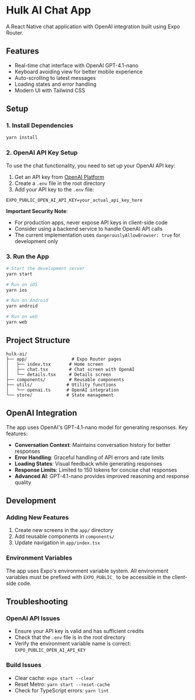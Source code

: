 # Hulk AI Chat App

A React Native chat application with OpenAI integration built using Expo Router.

## Features

- Real-time chat interface with OpenAI GPT-4.1-nano
- Keyboard avoiding view for better mobile experience
- Auto-scrolling to latest messages
- Loading states and error handling
- Modern UI with Tailwind CSS

## Setup

### 1. Install Dependencies

```bash
yarn install
```

### 2. OpenAI API Key Setup

To use the chat functionality, you need to set up your OpenAI API key:

1. Get an API key from [OpenAI Platform](https://platform.openai.com/api-keys)
2. Create a `.env` file in the root directory
3. Add your API key to the `.env` file:

```
EXPO_PUBLIC_OPEN_AI_API_KEY=your_actual_api_key_here
```

**Important Security Note**:

- For production apps, never expose API keys in client-side code
- Consider using a backend service to handle OpenAI API calls
- The current implementation uses `dangerouslyAllowBrowser: true` for development only

### 3. Run the App

```bash
# Start the development server
yarn start

# Run on iOS
yarn ios

# Run on Android
yarn android

# Run on web
yarn web
```

## Project Structure

```
hulk-ai/
├── app/                 # Expo Router pages
│   ├── index.tsx       # Home screen
│   ├── chat.tsx        # Chat screen with OpenAI
│   └── details.tsx     # Details screen
├── components/         # Reusable components
├── utils/             # Utility functions
│   └── openai.ts      # OpenAI integration
└── store/             # State management
```

## OpenAI Integration

The app uses OpenAI's GPT-4.1-nano model for generating responses. Key features:

- **Conversation Context**: Maintains conversation history for better responses
- **Error Handling**: Graceful handling of API errors and rate limits
- **Loading States**: Visual feedback while generating responses
- **Response Limits**: Limited to 150 tokens for concise chat responses
- **Advanced AI**: GPT-4.1-nano provides improved reasoning and response quality

## Development

### Adding New Features

1. Create new screens in the `app/` directory
2. Add reusable components in `components/`
3. Update navigation in `app/index.tsx`

### Environment Variables

The app uses Expo's environment variable system. All environment variables must be prefixed with `EXPO_PUBLIC_` to be accessible in the client-side code.

## Troubleshooting

### OpenAI API Issues

- Ensure your API key is valid and has sufficient credits
- Check that the `.env` file is in the root directory
- Verify the environment variable name is correct: `EXPO_PUBLIC_OPEN_AI_API_KEY`

### Build Issues

- Clear cache: `expo start --clear`
- Reset Metro: `yarn start --reset-cache`
- Check for TypeScript errors: `yarn lint`
